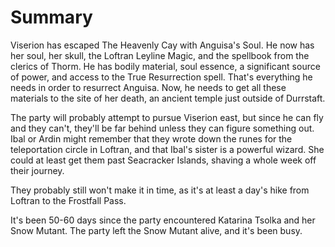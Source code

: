 # Summary
Viserion has escaped The Heavenly Cay with Anguisa's Soul. He now has her soul, her skull, the Loftran Leyline Magic, and the spellbook from the clerics of Thorm. He has bodily material, soul essence, a significant source of power, and access to the True Resurrection spell. That's everything he needs in order to resurrect Anguisa. Now, he needs to get all these materials to the site of her death, an ancient temple just outside of Durrstaft.

The party will probably attempt to pursue Viserion east, but since he can fly and they can't, they'll be far behind unless they can figure something out. Ibal or Ardin might remember that they wrote down the runes for the teleportation circle in Loftran, and that Ibal's sister is a powerful wizard. She could at least get them past Seacracker Islands, shaving a whole week off their journey.

They probably still won't make it in time, as it's at least a day's hike from Loftran to the Frostfall Pass.

It's been 50-60 days since the party encountered Katarina Tsolka and her Snow Mutant. The party left the Snow Mutant alive, and it's been busy.
